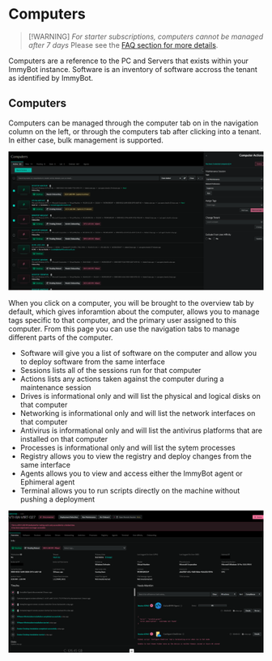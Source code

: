 # Computers

> [!WARNING] *For starter subscriptions, computers cannot be managed after 7 days*
> Please see the [FAQ section for more details](https://docs.immy.bot/FAQ.html#licensing-and-plans).

Computers are a reference to the PC and Servers that exists within your ImmyBot instance. Software is an inventory of software accross the tenant as identified by ImmyBot.

## Computers
Computers can be managed through the computer tab on in the navigation column on the left, or through the computers tab after clicking into a tenant. In either case, bulk management is supported.

![An image](./Computers-Computerlist.png)

When you click on a computer, you will be brought to the overview tab by default, which gives inforamtion about the computer, allows you to manage tags specific to that computer, and the primary user assigned to this computer. From this page you can use the navigation tabs to manage different parts of the computer.

- Software will give you a list of software on the computer and allow you to deploy software from the same interface
- Sessions lists all of the sessions run for that computer
- Actions lists any actions taken against the computer during a maintenance session
- Drives is informational only and will list the physical and logical disks on that computer
- Networking is informational only and will list the network interfaces on that computer
- Antivirus is informational only and will list the antivirus platforms that are installed on that computer
- Processes is informational only and will list the sytem processes
- Registry allows you to view the registry and deploy changes from the same interface
- Agents allows you to view and access either the ImmyBot agent or Ephimeral agent
- Terminal allows you to run scripts directly on the machine without pushing a deployment

![An Image](./Computer-Computer.png)

